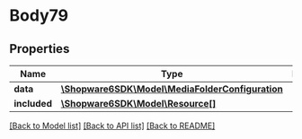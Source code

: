 # Body79

## Properties
Name | Type | Description | Notes
------------ | ------------- | ------------- | -------------
**data** | [**\Shopware6SDK\Model\MediaFolderConfiguration**](MediaFolderConfiguration.md) |  | [optional] 
**included** | [**\Shopware6SDK\Model\Resource[]**](Resource.md) |  | [optional] 

[[Back to Model list]](../../README.md#documentation-for-models) [[Back to API list]](../../README.md#documentation-for-api-endpoints) [[Back to README]](../../README.md)

